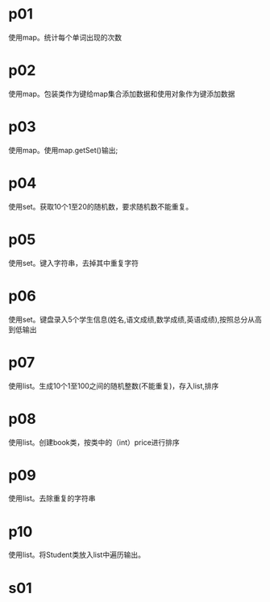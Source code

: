 # p01
使用map。统计每个单词出现的次数
# p02
使用map。包装类作为键给map集合添加数据和使用对象作为键添加数据
# p03
使用map。使用map.getSet()输出;
# p04
使用set。获取10个1至20的随机数，要求随机数不能重复。
# p05
使用set。键入字符串，去掉其中重复字符
# p06
使用set。键盘录入5个学生信息(姓名,语文成绩,数学成绩,英语成绩),按照总分从高到低输出
# p07
使用list。生成10个1至100之间的随机整数(不能重复)，存入list,排序
# p08
使用list。创建book类，按类中的（int）price进行排序
# p09
使用list。去除重复的字符串
# p10
使用list。将Student类放入list中遍历输出。
# s01


